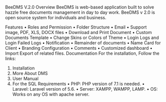 BeeDMS V.2.0
Overview
BeeDMS is web-based application built to solve hazzle free documents management in day to day work. BeeDMS v 2.0 is open source system for individuals and business.
 

Features
•	Roles and Permission
•	Folder Structure
•	Email
•	Support image, PDF, XLS, DOCX files
•	Download and Print Document
•	Custom Documents Template
•	Change Skins or Colors of Theme
•	Login Logs and Login Failed Logs
•	Notification
•	Remainder of documents
•	Name Card for Client
•	Branding Configuration
•	Comments
•	Customized dashboard
•	Import Export of related files.
Documentation
For the installation, Follow the links:
1.	Installation
2.	More About DMS
3.	User Manual
4.	For the SQL
Requirements
•	PHP: PHP version of 7.1 is needed.
•	Laravel: Laravel version of 5.6.
•	Server: XAMPP, WAMPP, LAMP.
•	OS: Works on any OS with apache server.



